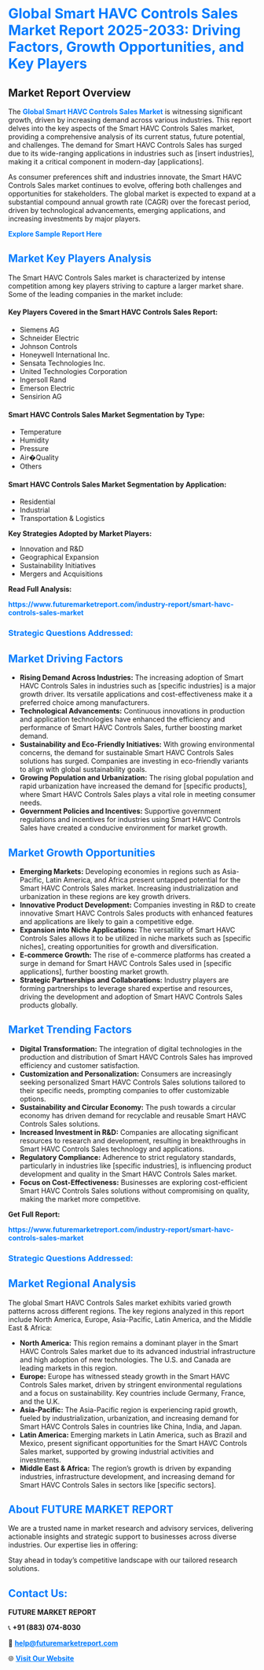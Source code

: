 <h1 style="color: #007BFF;">Global Smart HAVC Controls Sales Market Report 2025-2033: Driving Factors, Growth Opportunities, and Key Players</h1>

<section id="overview">
<h2>Market Report Overview</h2>
<p>The <a href="https://www.futuremarketreport.com/industry-report/smart-havc-controls-sales-market" style="color: #007BFF; text-decoration: none;"><strong>Global Smart HAVC Controls Sales Market</strong></a> is witnessing significant growth, driven by increasing demand across various industries. This report delves into the key aspects of the Smart HAVC Controls Sales market, providing a comprehensive analysis of its current status, future potential, and challenges. The demand for Smart HAVC Controls Sales has surged due to its wide-ranging applications in industries such as [insert industries], making it a critical component in modern-day [applications].</p>
<p>As consumer preferences shift and industries innovate, the Smart HAVC Controls Sales market continues to evolve, offering both challenges and opportunities for stakeholders. The global market is expected to expand at a substantial compound annual growth rate (CAGR) over the forecast period, driven by technological advancements, emerging applications, and increasing investments by major players.</p>
</section>

<section id="overview">
<p><a href="https://www.futuremarketreport.com/request-sample/reportId=109548" style="color: #007BFF; text-decoration: none;"><strong>Explore Sample Report Here</strong></a></p>
</section>

<section id="key-players">
<h2 style="color: #007BFF;">Market Key Players Analysis</h2>
<p>The Smart HAVC Controls Sales market is characterized by intense competition among key players striving to capture a larger market share. Some of the leading companies in the market include:</p>
<h4>Key Players Covered in the Smart HAVC Controls Sales Report:</h4>
<ul><li>Siemens AG</li><li>Schneider Electric</li><li>Johnson Controls</li><li>Honeywell International Inc.</li><li>Sensata Technologies Inc.</li><li>United Technologies Corporation</li><li>Ingersoll Rand</li><li>Emerson Electric</li><li>Sensirion AG</li></ul>
<h4>Smart HAVC Controls Sales Market Segmentation by Type:</h4>
<ul><li>Temperature</li><li>Humidity</li><li>Pressure</li><li>Air�Quality</li><li>Others</li></ul>

<h4>Smart HAVC Controls Sales Market Segmentation by Application:</h4>
<ul><li>Residential</li><li>Industrial</li><li>Transportation &amp; Logistics</li></ul>
<p><strong>Key Strategies Adopted by Market Players:</strong></p>
<ul>
<li>Innovation and R&D</li>
<li>Geographical Expansion</li>
<li>Sustainability Initiatives</li>
<li>Mergers and Acquisitions</li>
</ul>
</section>

<section>
<p><strong>Read Full Analysis: </strong></p><a href="https://www.futuremarketreport.com/industry-report/smart-havc-controls-sales-market" style="color: #007BFF; text-decoration: none;"><strong>https://www.futuremarketreport.com/industry-report/smart-havc-controls-sales-market</strong></a>
<h3 style="color: #007BFF;">Strategic Questions Addressed:</h3>
</section>

<section id="driving-factors">
<h2 style="color: #007BFF;">Market Driving Factors</h2>
<ul>
<li><strong>Rising Demand Across Industries:</strong> The increasing adoption of Smart HAVC Controls Sales in industries such as [specific industries] is a major growth driver. Its versatile applications and cost-effectiveness make it a preferred choice among manufacturers.</li>
<li><strong>Technological Advancements:</strong> Continuous innovations in production and application technologies have enhanced the efficiency and performance of Smart HAVC Controls Sales, further boosting market demand.</li>
<li><strong>Sustainability and Eco-Friendly Initiatives:</strong> With growing environmental concerns, the demand for sustainable Smart HAVC Controls Sales solutions has surged. Companies are investing in eco-friendly variants to align with global sustainability goals.</li>
<li><strong>Growing Population and Urbanization:</strong> The rising global population and rapid urbanization have increased the demand for [specific products], where Smart HAVC Controls Sales plays a vital role in meeting consumer needs.</li>
<li><strong>Government Policies and Incentives:</strong> Supportive government regulations and incentives for industries using Smart HAVC Controls Sales have created a conducive environment for market growth.</li>
</ul>
</section>

<section id="growth-opportunities">
<h2 style="color: #007BFF;">Market Growth Opportunities</h2>
<ul>
<li><strong>Emerging Markets:</strong> Developing economies in regions such as Asia-Pacific, Latin America, and Africa present untapped potential for the Smart HAVC Controls Sales market. Increasing industrialization and urbanization in these regions are key growth drivers.</li>
<li><strong>Innovative Product Development:</strong> Companies investing in R&D to create innovative Smart HAVC Controls Sales products with enhanced features and applications are likely to gain a competitive edge.</li>
<li><strong>Expansion into Niche Applications:</strong> The versatility of Smart HAVC Controls Sales allows it to be utilized in niche markets such as [specific niches], creating opportunities for growth and diversification.</li>
<li><strong>E-commerce Growth:</strong> The rise of e-commerce platforms has created a surge in demand for Smart HAVC Controls Sales used in [specific applications], further boosting market growth.</li>
<li><strong>Strategic Partnerships and Collaborations:</strong> Industry players are forming partnerships to leverage shared expertise and resources, driving the development and adoption of Smart HAVC Controls Sales products globally.</li>
</ul>
</section>

<section id="trending-factors">
<h2 style="color: #007BFF;">Market Trending Factors</h2>
<ul>
<li><strong>Digital Transformation:</strong> The integration of digital technologies in the production and distribution of Smart HAVC Controls Sales has improved efficiency and customer satisfaction.</li>
<li><strong>Customization and Personalization:</strong> Consumers are increasingly seeking personalized Smart HAVC Controls Sales solutions tailored to their specific needs, prompting companies to offer customizable options.</li>
<li><strong>Sustainability and Circular Economy:</strong> The push towards a circular economy has driven demand for recyclable and reusable Smart HAVC Controls Sales solutions.</li>
<li><strong>Increased Investment in R&D:</strong> Companies are allocating significant resources to research and development, resulting in breakthroughs in Smart HAVC Controls Sales technology and applications.</li>
<li><strong>Regulatory Compliance:</strong> Adherence to strict regulatory standards, particularly in industries like [specific industries], is influencing product development and quality in the Smart HAVC Controls Sales market.</li>
<li><strong>Focus on Cost-Effectiveness:</strong> Businesses are exploring cost-efficient Smart HAVC Controls Sales solutions without compromising on quality, making the market more competitive.</li>
</ul>
</section>

<section>
<p><strong>Get Full Report: </strong></p><a href="https://www.futuremarketreport.com/industry-report/smart-havc-controls-sales-market" style="color: #007BFF; text-decoration: none;"><strong>https://www.futuremarketreport.com/industry-report/smart-havc-controls-sales-market</strong></a>
<h3 style="color: #007BFF;">Strategic Questions Addressed:</h3>
</section>


<section id="regional-analysis">
<h2 style="color: #007BFF;">Market Regional Analysis</h2>
<p>The global Smart HAVC Controls Sales market exhibits varied growth patterns across different regions. The key regions analyzed in this report include North America, Europe, Asia-Pacific, Latin America, and the Middle East & Africa:</p>
<ul>
<li><strong>North America:</strong> This region remains a dominant player in the Smart HAVC Controls Sales market due to its advanced industrial infrastructure and high adoption of new technologies. The U.S. and Canada are leading markets in this region.</li>
<li><strong>Europe:</strong> Europe has witnessed steady growth in the Smart HAVC Controls Sales market, driven by stringent environmental regulations and a focus on sustainability. Key countries include Germany, France, and the U.K.</li>
<li><strong>Asia-Pacific:</strong> The Asia-Pacific region is experiencing rapid growth, fueled by industrialization, urbanization, and increasing demand for Smart HAVC Controls Sales in countries like China, India, and Japan.</li>
<li><strong>Latin America:</strong> Emerging markets in Latin America, such as Brazil and Mexico, present significant opportunities for the Smart HAVC Controls Sales market, supported by growing industrial activities and investments.</li>
<li><strong>Middle East & Africa:</strong> The region’s growth is driven by expanding industries, infrastructure development, and increasing demand for Smart HAVC Controls Sales in sectors like [specific sectors].</li>
</ul>
</section>

<footer>
<h2 style="color: #007BFF;">About FUTURE MARKET REPORT</h2>
<p>We are a trusted name in market research and advisory services, delivering actionable insights and strategic support to businesses across diverse industries. Our expertise lies in offering:</p>

<p>Stay ahead in today’s competitive landscape with our tailored research solutions.</p>

<h2 style="color: #007BFF;">Contact Us:</h2>
<p><strong>FUTURE MARKET REPORT</strong></p>
<p>📞 <strong>+91 (883) 074-8030</strong></p>
<p>📧 <strong><a href="mailto:help@futuremarketreport.com" style="color: #007BFF;">help@futuremarketreport.com</a></strong></p>
<p>🌐 <strong><a href="https://www.futuremarketreport.com/" style="color: #007BFF;">Visit Our Website</a></strong></p>
</footer>